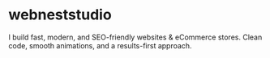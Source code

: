 # webneststudio
I build fast, modern, and SEO-friendly websites &amp; eCommerce stores. Clean code, smooth animations, and a results-first approach.
